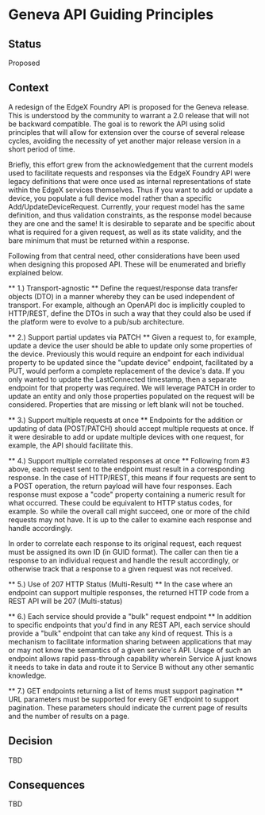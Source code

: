 # Geneva API Guiding Principles

## Status

Proposed

## Context

A redesign of the EdgeX Foundry API is proposed for the Geneva release. This is understood by the community to warrant a 2.0 release that will not be backward compatible. The goal is to rework the API using solid principles that will allow for extension over the course of several release cycles, avoiding the necessity of yet another major release version in a short period of time.

Briefly, this effort grew from the acknowledgement that the current models used to facilitate requests and responses via the EdgeX Foundry API were legacy definitions that were once used as internal representations of state within the EdgeX services themselves. Thus if you want to add or update a device, you populate a full device model rather than a specific Add/UpdateDeviceRequest. Currently, your request model has the same definition, and thus validation constraints, as the response model because they are one and the same! It is desirable to separate and be specific about what is required for a given request, as well as its state validity, and the bare minimum that must be returned within a response.

Following from that central need, other considerations have been used when designing this proposed API. These will be enumerated and briefly explained below.

** 1.) Transport-agnostic **
Define the request/response data transfer objects (DTO) in a manner whereby they can be used independent of transport. For example, although an OpenAPI doc is implicitly coupled to HTTP/REST, define the DTOs in such a way that they could also be used if the platform were to evolve to a pub/sub architecture.

** 2.) Support partial updates via PATCH **
Given a request to, for example, update a device the user should be able to update only some properties of the device. Previously this would require an endpoint for each individual property to be updated since the "update device" endpoint, facilitated by a PUT, would perform a complete replacement of the device's data. If you only wanted to update the LastConnected timestamp, then a separate endpoint for that property was required. We will leverage PATCH in order to update an entity and only those properties populated on the request will be considered. Properties that are missing or left blank will not be touched. 

** 3.) Support multiple requests at once **
Endpoints for the addition or updating of data (POST/PATCH) should accept multiple requests at once. If it were desirable to add or update multiple devices with one request, for example, the API should facilitate this.

** 4.) Support multiple correlated responses at once **
Following from #3 above, each request sent to the endpoint must result in a corresponding response. In the case of HTTP/REST, this means if four requests are sent to a POST operation, the return payload will have four responses. Each response must expose a "code" property containing a numeric result for what occurred. These could be equivalent to HTTP status codes, for example. So while the overall call might succeed, one or more of the child requests may not have. It is up to the caller to examine each response and handle accordingly.

In order to correlate each response to its original request, each request must be assigned its own ID (in GUID format). The caller can then tie a response to an individual request and handle the result accordingly, or otherwise track that a response to a given request was not received. 

** 5.) Use of 207 HTTP Status (Multi-Result) **
In the case where an endpoint can support multiple responses, the returned HTTP code from a REST API will be 207 (Multi-status)

** 6.) Each service should provide a "bulk" request endpoint **
In addition to specific endpoints that you'd find in any REST API, each service should provide a "bulk" endpoint that can take any kind of request. This is a mechanism to facilitate information sharing between applications that may or may not know the semantics of a given service's API. Usage of such an endpoint allows rapid pass-through capability wherein Service A just knows it needs to take in data and route it to Service B without any other semantic knowledge.

** 7.) GET endpoints returning a list of items must support pagination **
URL parameters must be supported for every GET endpoint to support pagination. These parameters should indicate the current page of results and the number of results on a page.

## Decision

TBD

## Consequences

TBD